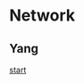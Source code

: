 # Network
## Yang
[start](https://community.cisco.com/t5/networking-blogs/getting-started-with-netconf-yang-part-1/ba-p/3661241)
